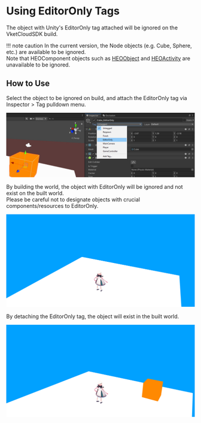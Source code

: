 # Using EditorOnly Tags

The object with Unity's EditorOnly tag attached will be ignored on the VketCloudSDK build.

!!! note caution
    In the current version, the Node objects (e.g. Cube, Sphere, etc.) are available to be ignored.<br>
    Note that HEOComponent objects such as [HEOObject](../HEOComponents/HEOObject.md) and [HEOActivity](../HEOComponents/HEOActivity.md) are unavailable to be ignored.

## How to Use

Select the object to be ignored on build, and attach the EditorOnly tag via Inspector > Tag pulldown menu.

![EditorOnlyTag_1](img/EditorOnlyTag_1.jpg)

By building the world, the object with EditorOnly will be ignored and not exist on the built world.<br>
Please be careful not to designate objects with crucial components/resources to EditorOnly.

![EditorOnlyTag_2](img/EditorOnlyTag_2.jpg)

By detaching the EditorOnly tag, the object will exist in the built world.

![EditorOnlyTag_3](img/EditorOnlyTag_3.jpg)